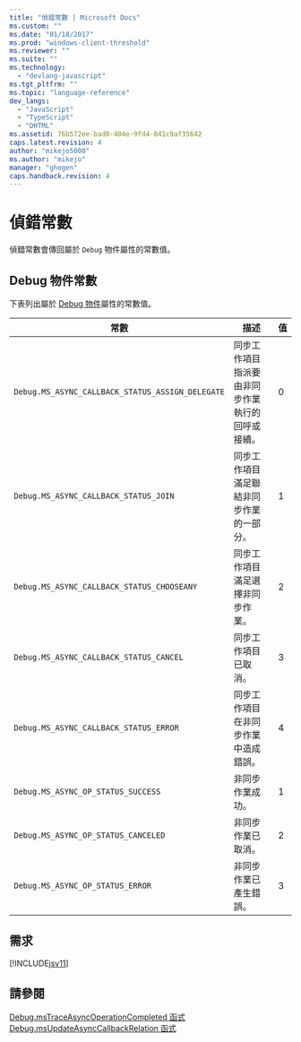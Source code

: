 ```yaml
---
title: "偵錯常數 | Microsoft Docs"
ms.custom: ""
ms.date: "01/18/2017"
ms.prod: "windows-client-threshold"
ms.reviewer: ""
ms.suite: ""
ms.technology: 
  - "devlang-javascript"
ms.tgt_pltfrm: ""
ms.topic: "language-reference"
dev_langs: 
  - "JavaScript"
  - "TypeScript"
  - "DHTML"
ms.assetid: 76b572ee-bad0-404e-9fd4-841c9af35642
caps.latest.revision: 4
author: "mikejo5000"
ms.author: "mikejo"
manager: "ghogen"
caps.handback.revision: 4
---
```

# 偵錯常數
偵錯常數會傳回屬於 `Debug` 物件屬性的常數值。  
  
## Debug 物件常數  
 下表列出屬於 [Debug 物件](../../javascript/reference/debug-object-javascript.md)屬性的常數值。  
  
|常數|描述|值|  
|--------|--------|-------|  
|`Debug.MS_ASYNC_CALLBACK_STATUS_ASSIGN_DELEGATE`|同步工作項目指派要由非同步作業執行的回呼或接續。|0|  
|`Debug.MS_ASYNC_CALLBACK_STATUS_JOIN`|同步工作項目滿足聯結非同步作業的一部分。|1|  
|`Debug.MS_ASYNC_CALLBACK_STATUS_CHOOSEANY`|同步工作項目滿足選擇非同步作業。|2|  
|`Debug.MS_ASYNC_CALLBACK_STATUS_CANCEL`|同步工作項目已取消。|3|  
|`Debug.MS_ASYNC_CALLBACK_STATUS_ERROR`|同步工作項目在非同步作業中造成錯誤。|4|  
|`Debug.MS_ASYNC_OP_STATUS_SUCCESS`|非同步作業成功。|1|  
|`Debug.MS_ASYNC_OP_STATUS_CANCELED`|非同步作業已取消。|2|  
|`Debug.MS_ASYNC_OP_STATUS_ERROR`|非同步作業已產生錯誤。|3|  
  
## 需求  
 [!INCLUDE[jsv11](../../javascript/reference/includes/jsv11-md.md)]  
  
## 請參閱  
 [Debug.msTraceAsyncOperationCompleted 函式](../../javascript/reference/debug-mstraceasyncoperationcompleted-function.md)   
 [Debug.msUpdateAsyncCallbackRelation 函式](../../javascript/reference/debug-msupdateasynccallbackrelation-function.md)